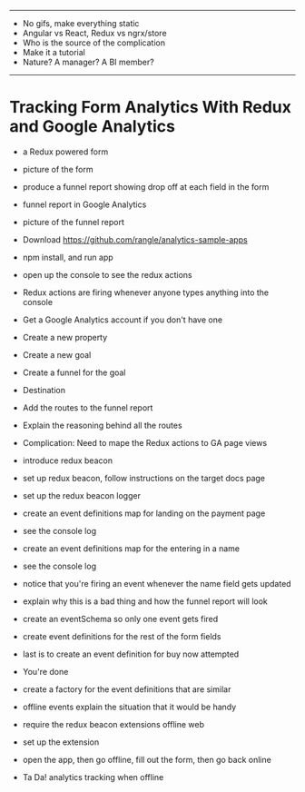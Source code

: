 ----

* No gifs, make everything static
* Angular vs React, Redux vs ngrx/store
* Who is the source of the complication
* Make it a tutorial
* Nature? A manager? A BI member?

----

# Tracking Form Analytics With Redux and Google Analytics

* a Redux powered form
* picture of the form
* produce a funnel report showing drop off at each field in the form
* funnel report in Google Analytics
* picture of the funnel report

* Download https://github.com/rangle/analytics-sample-apps
* npm install, and run app
* open up the console to see the redux actions
* Redux actions are firing whenever anyone types anything into the console

* Get a Google Analytics account if you don't have one
* Create a new property
* Create a new goal
* Create a funnel for the goal
* Destination
* Add the routes to the funnel report
* Explain the reasoning behind all the routes
* Complication: Need to mape the Redux actions to GA page views

* introduce redux beacon
* set up redux beacon, follow instructions on the target docs page
* set up the redux beacon logger
* create an event definitions map for landing on the payment page
* see the console log
* create an event definitions map for the entering in a name
* see the console log
* notice that you're firing an event whenever the name field gets updated
* explain why this is a bad thing and how the funnel report will look
* create an eventSchema so only one event gets fired
* create event definitions for the rest of the form fields
* last is to create an event definition for buy now attempted
* You're done
* create a factory for the event definitions that are similar

* offline events explain the situation that it would be handy
* require the redux beacon extensions offline web
* set up the extension
* open the app, then go offline, fill out the form, then go back online
* Ta Da! analytics tracking when offline
